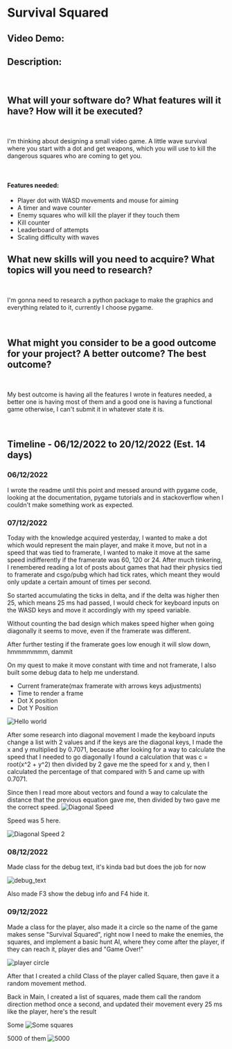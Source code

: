 <!--

Writing Guidelines
https://docs.github.com/en/get-started/writing-on-github/getting-started-with-writing-and-formatting-on-github/basic-writing-and-formatting-syntax

“The code is more what you’d call ‘guidelines’ than actual rules.”
– Barbossa, Pirates of the Caribbean

-->

# Survival Squared
## Video Demo:  <URL HERE>
## Description:

<br>

## What will your software do? What features will it have? How will it be executed?
<br>

I'm thinking about designing a small video game. A little wave survival where you start with a dot and get weapons, which you will use to kill the dangerous squares who are coming to get you.

<br>

#### Features needed:

- Player dot with WASD movements and mouse for aiming
- A timer and wave counter
- Enemy squares who will kill the player if they touch them
- Kill counter
- Leaderboard of attempts
- Scaling difficulty with waves



## What new skills will you need to acquire? What topics will you need to research?
<br>

I'm gonna need to research a python package to make the graphics and everything related to it, currently I choose pygame.

<br>

## What might you consider to be a good outcome for your project? A better outcome? The best outcome?
<br>

My best outcome is having all the features I wrote in features needed, a better one is having most of them and a good one is having a functional game otherwise, I can't submit it in whatever state it is.


<br>

## Timeline - 06/12/2022 to 20/12/2022 (Est. 14 days) 

### 06/12/2022

I wrote the readme until this point and messed around with pygame code, looking at the documentation, pygame tutorials and in stackoverflow when I couldn't make something work as expected.

### 07/12/2022

Today with the knowledge acquired yesterday, I wanted to make a dot which would represent the main player, and make it move, but not in a speed that was tied to framerate, I wanted to make it move at the same speed indifferently if the framerate was 60, 120 or 24. After much tinkering, I renembered reading a lot of posts about games that had their physics tied to framerate and csgo/pubg which had tick rates, which meant they would only update a certain amount of times per second.

So started accumulating the ticks in delta, and if the delta was higher then 25, which means 25 ms had passed, I would check for keyboard inputs on the WASD keys and move it accordingly with my speed variable.

Without counting the bad design which makes speed higher when going diagonally it seems to move, even if the framerate was different.

After further testing if the framerate goes low enough it will slow down, hmmmmmmm, dammit

On my quest to make it move constant with time and not framerate, I also built some debug data to help me understand.

- Current framerate(max framerate with arrows keys adjustments)
- Time to render a frame
- Dot X position
- Dot Y Position

![Hello world](progress-pics/Screenshot_20221207_042946.png)

After some research into diagonal movement I made the keyboard inputs change a list with 2 values and if the keys are the diagonal keys, I made the x and y multiplied by 0.7071, because after looking for a way to calculate the speed that I needed to go diagonally I found a calculation that was c = root(x^2 + y^2) then divided by 2 gave me the speed for x and y, then I calculated the percentage of that compared with 5 and came up with 0.7071. 

Since then I read more about vectors and found a way to calculate the distance that the previous equation gave me, then divided by two gave me the correct speed.
![Diagonal Speed](progress-pics/Screenshot_20221207_102208.png)

Speed was 5 here.

![Diagonal Speed 2](progress-pics/Screenshot_speed.png)

### 08/12/2022

Made class for the debug text, it's kinda bad but does the job for now 

![debug_text](progress-pics/Screenshot%202022-12-09%20145521.png)

Also made F3 show the debug info and F4 hide it.

### 09/12/2022

Made a class for the player, also made it a circle so the name of the game makes sense "Survival Squared", right now I need to make the enemies, the squares, and implement a basic hunt AI, where they come after the player, if they can reach it, player dies and "Game Over!"

![player circle](progress-pics/Screenshot%20_player.png)


After that I created a child Class of the player called Square, then gave it a random movement method.

Back in Main, I created a list of squares, made them call the random direction method once a second, and updated their movement every 25 ms like the player, here's the result

Some
![Some squares](progress-pics/Screenshot_squares.png)

5000 of them
![5000](progress-pics/Screenshot_20221209_070243.png)